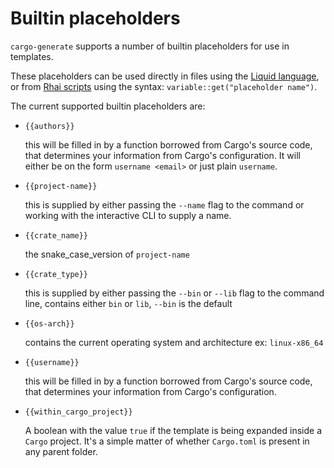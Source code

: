 # Builtin placeholders

`cargo-generate` supports a number of builtin placeholders for use in templates.

These placeholders can be used directly in files using the [Liquid language][liquid], or from
[Rhai scripts][rhai] using the syntax: `variable::get("placeholder name")`.

The current supported builtin placeholders are:

* `{{authors}}`

  this will be filled in by a function borrowed from Cargo's source code, that determines your information from Cargo's configuration. It will either be on the form `username <email>` or just plain `username`.
* `{{project-name}}`

  this is supplied by either passing the `--name` flag to the command or working with the interactive CLI to supply a name.
* `{{crate_name}}`

  the snake_case_version of `project-name`
* `{{crate_type}}`

  this is supplied by either passing the `--bin` or `--lib` flag to the command line, contains either `bin` or `lib`, `--bin` is the default
* `{{os-arch}}`

  contains the current operating system and architecture ex: `linux-x86_64`
* `{{username}}`

  this will be filled in by a function borrowed from Cargo's source code, that determines your information from Cargo's configuration.

* `{{within_cargo_project}}`

  A boolean with the value `true` if the template is being expanded inside a `Cargo` project. It's 
  a simple matter of whether `Cargo.toml` is present in any parent folder.

[liquid]: https://shopify.github.io/liquid
[Rhai]: https://rhai.rs/book/
